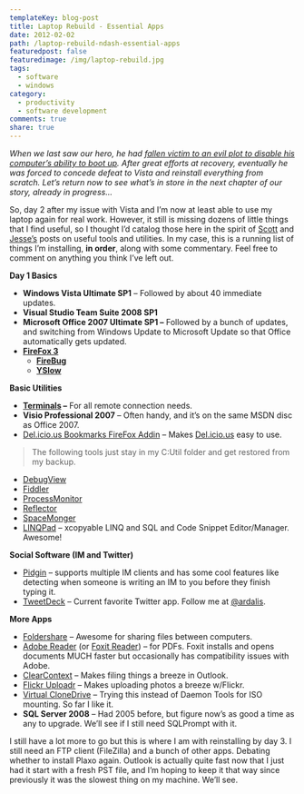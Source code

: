 ```yaml
---
templateKey: blog-post
title: Laptop Rebuild - Essential Apps
date: 2012-02-02
path: /laptop-rebuild-ndash-essential-apps
featuredpost: false
featuredimage: /img/laptop-rebuild.jpg
tags:
  - software
  - windows
category:
  - productivity
  - software development
comments: true
share: true
---
```


_When we last saw our hero, he had_ [_fallen victim to an evil plot to disable his computer’s ability to boot up_](http://stevesmithblog.com/blog/vista-cleanup-may-corrupt-os-and-prevent-boot)_. After great efforts at recovery, eventually he was forced to concede defeat to Vista and reinstall everything from scratch. Let’s return now to see what’s in store in the next chapter of our story, already in progress…_

So, day 2 after my issue with Vista and I’m now at least able to use my laptop again for real work. However, it still is missing dozens of little things that I find useful, so I thought I’d catalog those here in the spirit of [Scott](http://www.hanselman.com/blog/ScottHanselmans2007UltimateDeveloperAndPowerUsersToolListForWindows.aspx) and [Jesse’s](http://silverlight.net/blogs/jesseliberty/archive/2008/11/02/my-favorite-utilities.aspx) posts on useful tools and utilities. In my case, this is a running list of things I’m installing, **in order**, along with some commentary. Feel free to comment on anything you think I’ve left out.

**Day 1 Basics**

- **Windows Vista Ultimate SP1** – Followed by about 40 immediate updates.
- **Visual Studio Team Suite 2008 SP1**
- **Microsoft Office 2007 Ultimate SP1 –** Followed by a bunch of updates, and switching from Windows Update to Microsoft Update so that Office automatically gets updated.
- **[FireFox 3](http://www.mozilla.com/en-US/firefox)**
    - **[FireBug](https://addons.mozilla.org/en-US/firefox/search?q=firebug&cat=all)**
    - **[YSlow](https://addons.mozilla.org/en-US/firefox/addon/5369)**

**Basic Utilities**

- **[Terminals](http://www.codeplex.com/Terminals) –** For all remote connection needs.
- **Visio Professional 2007** – Often handy, and it’s on the same MSDN disc as Office 2007.
- [Del.icio.us Bookmarks FireFox Addin](https://addons.mozilla.org/en-US/firefox/addon/3615) – Makes [Del.icio.us](http://del.icio.us) easy to use.

> The following tools just stay in my C:Util folder and get restored from my backup.

- [DebugView](http://technet.microsoft.com/en-us/sysinternals/bb896647.aspx)
- [Fiddler](http://www.fiddlertool.com/fiddler/version.asp)
- [ProcessMonitor](http://technet.microsoft.com/en-us/sysinternals/bb896645.aspx)
- [Reflector](http://www.red-gate.com/products/reflector)
- [SpaceMonger](http://www.sixty-five.cc/sm/v1x.php)
- [LINQPad](http://linqpad.net) – xcopyable LINQ and SQL and Code Snippet Editor/Manager. Awesome!

**Social Software (IM and Twitter)**

- [Pidgin](http://www.pidgin.im/download) – supports multiple IM clients and has some cool features like detecting when someone is writing an IM to you before they finish typing it.
- [TweetDeck](http://www.tweetdeck.com/beta) – Current favorite Twitter app. Follow me at [@ardalis](http://twitter.com/ardalis).

**More Apps**

- [Foldershare](http://www.foldershare.com) – Awesome for sharing files between computers.
- [Adobe Reader](http://www.adobe.com/products/acrobat/readstep2_servefile.html?option=full&order=1&type=rs2_main&language=English&platform=WinVIS&hasjavascript=1&dlm=nos&rdr_ver=reader9&alt_offer_d=0) (or [Foxit Reader](http://www.foxitsoftware.com/pdf/rd_intro.php)) – for PDFs. Foxit installs and opens documents MUCH faster but occasionally has compatibility issues with Adobe.
- [ClearContext](http://clearcontext.com) – Makes filing things a breeze in Outlook.
- [Flickr Uploadr](http://www.flickr.com/tools) – Makes uploading photos a breeze w/Flickr.
- [Virtual CloneDrive](http://www.slysoft.com/en/download.html) – Trying this instead of Daemon Tools for ISO mounting. So far I like it.
- **SQL Server 2008** – Had 2005 before, but figure now’s as good a time as any to upgrade. We’ll see if I still need SQLPrompt with it.

I still have a lot more to go but this is where I am with reinstalling by day 3. I still need an FTP client (FileZilla) and a bunch of other apps. Debating whether to install Plaxo again. Outlook is actually quite fast now that I just had it start with a fresh PST file, and I’m hoping to keep it that way since previously it was the slowest thing on my machine. We’ll see.
